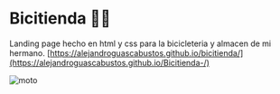 # Bicitienda 🚴‍♀️
Landing page hecho en html y css para la bicicleteria y almacen de mi hermano.
[https://alejandroguascabustos.github.io/bicitienda/](https://alejandroguascabustos.github.io/Bicitienda-/)

![moto](https://github.com/alejandroguascabustos/bicitienda/assets/139493357/da4c662b-37b0-44a7-a1cb-98b864ac4e12)
